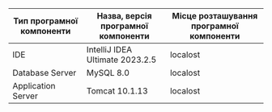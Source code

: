 | Тип програмної компоненти | Назва, версія програмної компоненти              | Місце розташування програмної компоненти          | 
|---------------------------|--------------------------------------------------|---------------------------------------------------|
| IDE                       | IntelliJ IDEA Ultimate 2023.2.5                  | localost                                          |
| Database Server           | MySQL 8.0                                        | localost                                          |
| Application Server        | Tomcat 10.1.13                                   | localost                                          |
